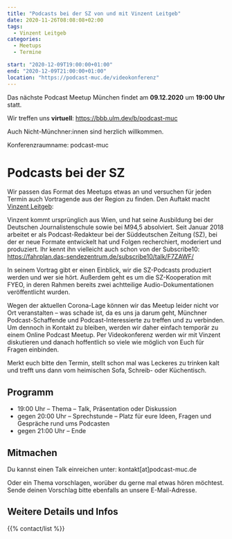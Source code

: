 ```yaml
---
title: "Podcasts bei der SZ von und mit Vinzent Leitgeb"
date: 2020-11-26T08:08:08+02:00
tags:
  - Vinzent Leitgeb
categories:
  - Meetups
  - Termine

start: "2020-12-09T19:00:00+01:00"
end: "2020-12-09T21:00:00+01:00"
location: "https://podcast-muc.de/videokonferenz"
---
```

Das nächste Podcast Meetup München findet am
__09.12.2020__
um
__19:00 Uhr__
statt.

Wir treffen uns __virtuell__:
https://bbb.ulm.dev/b/podcast-muc

Auch Nicht-Münchner:innen sind herzlich willkommen.

Konferenzraumname: podcast-muc

# Podcasts bei der SZ

Wir passen das Format des Meetups etwas an und versuchen für jeden Termin auch Vortragende aus der Region zu finden. Den Auftakt macht [Vinzent Leitgeb](https://twitter.com/VinzentLeitgeb):

Vinzent kommt ursprünglich aus Wien, und hat seine Ausbildung bei der Deutschen Journalistenschule sowie bei M94,5 absolviert.
Seit Januar 2018 arbeitet er als Podcast-Redakteur bei der Süddeutschen Zeitung (SZ), bei der er neue Formate entwickelt hat und Folgen recherchiert, moderiert und produziert.
Ihr kennt ihn vielleicht auch schon von der Subscribe10: https://fahrplan.das-sendezentrum.de/subscribe10/talk/F7ZAWF/

In seinem Vortrag gibt er einen Einblick, wir die SZ-Podcasts produziert werden und wer sie hört. Außerdem geht es um die SZ-Kooperation mit FYEO, in deren Rahmen bereits zwei achtteilige Audio-Dokumentationen veröffentlicht wurden.

Wegen der aktuellen Corona-Lage können wir das Meetup leider nicht vor Ort veranstalten – was schade ist, da es uns ja darum geht, Münchner Podcast-Schaffende und Podcast-Interessierte zu treffen und zu verbinden.
Um dennoch in Kontakt zu bleiben, werden wir daher einfach temporär zu einem Online Podcast Meetup.
Per Videokonferenz werden wir mit Vinzent diskutieren und danach hoffentlich so viele wie möglich von Euch für Fragen einbinden.

Merkt euch bitte den Termin, stellt schon mal was Leckeres zu trinken kalt und trefft uns dann vom heimischen Sofa, Schreib- oder Küchentisch.

## Programm

- 19:00 Uhr – Thema – Talk, Präsentation oder Diskussion
- gegen 20:00 Uhr – Sprechstunde – Platz für eure Ideen, Fragen und Gespräche rund ums Podcasten
- gegen 21:00 Uhr – Ende


## Mitmachen

Du kannst einen Talk einreichen unter: kontakt[at]podcast-muc.de

Oder ein Thema vorschlagen, worüber du gerne mal etwas hören möchtest. Sende deinen Vorschlag bitte ebenfalls an unsere E-Mail-Adresse.


## Weitere Details und Infos

{{% contact/list %}}
